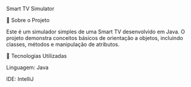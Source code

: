 Smart TV Simulator

📌 Sobre o Projeto

Este é um simulador simples de uma Smart TV desenvolvido em Java. O projeto demonstra conceitos básicos de orientação a objetos, incluindo classes, métodos e manipulação de atributos.

🚀 Tecnologias Utilizadas

Linguagem: Java

IDE: IntelliJ
